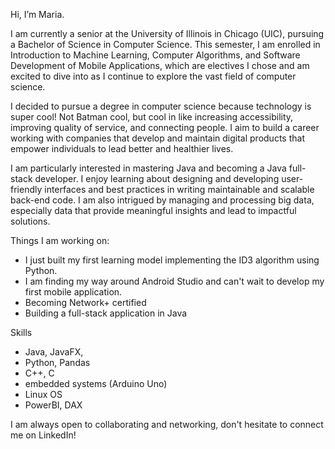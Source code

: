 
Hi, I’m Maria.

I am currently a senior at the University of Illinois in Chicago (UIC), pursuing a Bachelor of Science in Computer Science. This semester, I am enrolled in Introduction to Machine Learning, Computer Algorithms, and Software Development of Mobile Applications, which are electives I chose and am excited to dive into as I continue to explore the vast field of computer science.

I decided to pursue a degree in computer science because technology is super cool! Not Batman cool, but cool in like increasing accessibility, improving quality of service, and connecting people. I aim to build a career working with companies that develop and maintain digital products that empower individuals to lead better and healthier lives. 

I am particularly interested in mastering Java and becoming a Java full-stack developer. I enjoy learning about designing and developing user-friendly interfaces and best practices in writing maintainable and scalable back-end code. I am also intrigued by managing and processing big data, especially data that provide meaningful insights and lead to impactful solutions. 

Things I am working on:
- I just built my first learning model implementing the ID3 algorithm using Python.
- I am finding my way around Android Studio and can't wait to develop my first mobile application.
- Becoming Network+ certified
- Building a full-stack application in Java
  
Skills
- Java, JavaFX,
- Python, Pandas
- C++, C
- embedded systems (Arduino Uno)
- Linux OS
- PowerBI, DAX


I am always open to collaborating and networking, don't hesitate to connect me on LinkedIn!
  
<!---
mclem6/mclem6 is a ✨ special ✨ repository because its `README.md` (this file) appears on your GitHub profile.
You can click the Preview link to take a look at your changes.
--->

